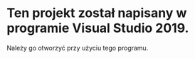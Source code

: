 # Ten projekt został napisany w programie Visual Studio 2019.
Należy go otworzyć przy użyciu tego programu.
